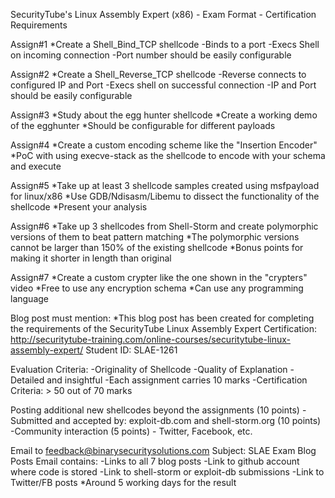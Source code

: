SecurityTube's Linux Assembly Expert (x86) - Exam Format - Certification Requirements

Assign#1
*Create a Shell_Bind_TCP shellcode
-Binds to a port
-Execs Shell on incoming connection
-Port number should be easily configurable

Assign#2
*Create a Shell_Reverse_TCP shellcode
-Reverse connects to configured IP and Port
-Execs shell on successful connection
-IP and Port should be easily configurable

Assign#3
*Study about the egg hunter shellcode
*Create a working demo of the egghunter
*Should be configurable for different payloads

Assign#4
*Create a custom encoding scheme like the "Insertion Encoder"
*PoC with using execve-stack as the shellcode to encode with your schema and execute

Assign#5
*Take up at least 3 shellcode samples created using msfpayload for linux/x86
*Use GDB/Ndisasm/Libemu to dissect the functionality of the shellcode
*Present your analysis

Assign#6
*Take up 3 shellcodes from Shell-Storm and create polymorphic versions of them to beat pattern matching
*The polymorphic versions cannot be larger than 150% of the existing shellcode
*Bonus points for making it shorter in length than original

Assign#7
*Create a custom crypter like the one shown in the "crypters" video
*Free to use any encryption schema
*Can use any programming language

Blog post must mention:
*This blog post has been created for completing the requirements of the SecurityTube Linux Assembly Expert Certification: http://securitytube-training.com/online-courses/securitytube-linux-assembly-expert/
Student ID: SLAE-1261

Evaluation Criteria:
-Originality of Shellcode
-Quality of Explanation - Detailed and insightful
-Each assignment carries 10 marks
-Certification Criteria: > 50 out of 70 marks

Posting additional new shellcodes beyond the assignments (10 points)
-Submitted and accepted by: exploit-db.com and shell-storm.org (10 points)
-Community interaction (5 points) - Twitter, Facebook, etc.

Email to feedback@binarysecuritysolutions.com
Subject: SLAE Exam Blog Posts
Email contains:
-Links to all 7 blog posts
-Link to github account where code is stored
-Link to shell-storm or exploit-db submissions
-Link to Twitter/FB posts
*Around 5 working days for the result
